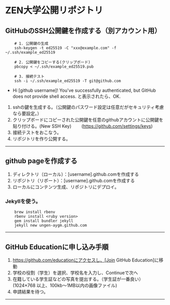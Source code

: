# ZEN大学公開リポジトリ
## GitHubのSSH公開鍵を作成する（別アカウント用）
```
	# 1. 公開鍵の生成
	ssh-keygen -t ed25519 -C "xxx@example.com" -f ~/.ssh/example_ed25519
```
```
	# 2. 公開鍵をコピーする(クリップボード)
	pbcopy < ~/.ssh/example_ed25519.pub
```
```
	# 3. 接続テスト
	ssh -i ~/.ssh/example_ed25519 -T git@github.com
```
* Hi [github username]! You've successfully authenticated, but GitHub does not provide shell access.
と表示されたら、OK.
1. sshの鍵を生成する。（公開鍵のパスワード設定は任意だがセキュリティ考慮なら要設定。）
2. クリップボードにコピーされた公開鍵を任意のgithubアカウントに公開鍵を貼り付ける。(New SSH Key)
　　(https://github.com/settings/keys)
3. 接続テストをおこなう。
4. リポジトリを作り公開する。

--- 

## github pageを作成する
1. ディレクトリ（ローカル）：[username].github.comを作成する
2. リポジトリ（リポート）：[username].github.comを作成する
3. ローカルにコンテンツ生成、リポジトリにデプロイ。

### Jekyllを使う。
```
	brew install rbenv
	rbenv install <ruby version>
	gem install bundler jekyll
	jekyll new ungen-aygm.github.com
```

--- 

## GitHub Educationに申し込み手順
1. https://github.com/educationにアクセスし、[Join GitHub Education]に移動
2. 学校の役割（学生）を選択、学校名を入力し、Continueで次へ
3. 在籍している学生証などの写真を提出する。（学生証が一番良い）(1024×768 以上、100kb〜1MB以内の画像ファイル)
4. 申請結果を待つ。

---

